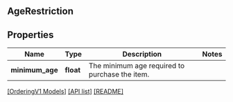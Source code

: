 ## AgeRestriction

## Properties

Name | Type | Description | Notes
------------ | ------------- | ------------- | -------------
**minimum_age** | **float** | The minimum age required to purchase the item. |

[[OrderingV1 Models]](../) [[API list]](../../Api) [[README]](../../../README.md)
